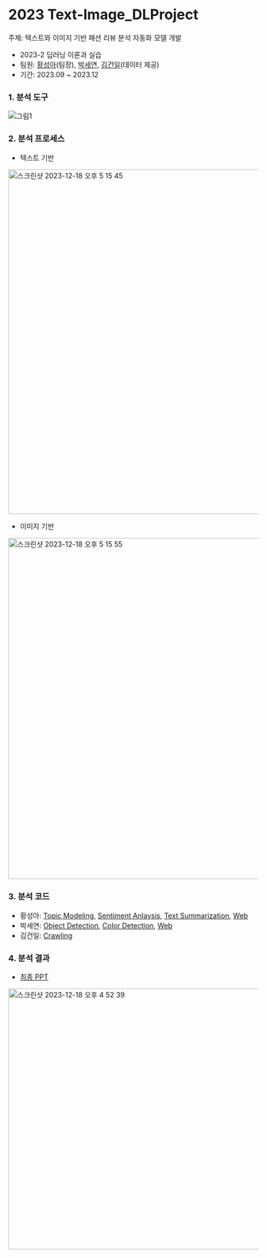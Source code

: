 # 2023 Text-Image_DLProject
주제: 텍스트와 이미지 기반 패션 리뷰 분석 자동화 모델 개발

- 2023-2 딥러닝 이론과 실습
- 팀원: [황성아](https://github.com/SungaHwang)(팀장), [박세연](https://github.com/irina0627), [김건일](https://github.com/lurker18)(데이터 제공)
- 기간: 2023.09 ~ 2023.12

### 1. 분석 도구
![그림1](https://github.com/SungaHwang/Text-Image_DLProject/assets/74399508/0b3cdb8f-8709-46f2-8af7-1a66b86efd3b)

### 2. 분석 프로세스
- 텍스트 기반
<img width="692" alt="스크린샷 2023-12-18 오후 5 15 45" src="https://github.com/SungaHwang/Text-Image_DLProject/assets/74399508/e3f8ee1d-6c5d-4b87-8c11-b44ddcf87c56">

- 이미지 기반
<img width="685" alt="스크린샷 2023-12-18 오후 5 15 55" src="https://github.com/SungaHwang/Text-Image_DLProject/assets/74399508/e1aa13b9-b6ad-4e3a-b1f5-0ebc045d944f">


### 3. 분석 코드
- 황성아: [Topic Modeling](https://github.com/SungaHwang/Text-Image_DLProject/tree/main/Topic_modeling), [Sentiment Anlaysis](https://github.com/SungaHwang/Text-Image_DLProject/tree/main/Sentiment_Analysis), [Text Summarization](https://github.com/SungaHwang/Text-Image_DLProject/tree/main/Text_Summarization), [Web](https://github.com/SungaHwang/Text-Image_DLProject/tree/main/musinsaclone-main)
- 박세연: [Object Detection](https://github.com/SungaHwang/Text-Image_DLProject/tree/main/object_detection), [Color Detection](https://github.com/SungaHwang/Text-Image_DLProject/tree/main/color_detection), [Web](https://github.com/SungaHwang/Text-Image_DLProject/tree/main/musinsaclone-main)
- 김건일: [Crawling](https://github.com/SungaHwang/Text-Image_DLProject/tree/main/Crawling)

### 4. 분석 결과
- [최종 PPT](https://github.com/SungaHwang/Text-Image_DLProject/tree/main/%EC%B5%9C%EC%A2%85%EA%B2%B0%EA%B3%BCPPT)
<img width="524" alt="스크린샷 2023-12-18 오후 4 52 39" src="https://github.com/SungaHwang/Text-Image_DLProject/assets/74399508/fc7753ad-2147-4d29-8a52-d2b25567712a">
